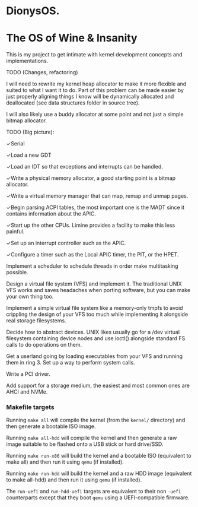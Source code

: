 # DionysOS. 
# The OS of Wine & Insanity 
This is my project to get intimate with kernel development concepts and implementations.

TODO (Changes, refactoring)

I will need to rewrite my kernel heap allocator to make it more flexible and suited to what I want it to do. Part of this problem can be made easier by just properly aligning things I know will be dynamically allocated and deallocated (see data structures folder in source tree).

I will also likely use a buddy allocator at some point and not just a simple bitmap allocator.

TODO (Big picture):

✓Serial

✓Load a new GDT

✓Load an IDT so that exceptions and interrupts can be handled.

✓Write a physical memory allocator, a good starting point is a bitmap allocator.

✓Write a virtual memory manager that can map, remap and unmap pages.

✓Begin parsing ACPI tables, the most important one is the MADT since it contains information about the APIC.

✓Start up the other CPUs. Limine provides a facility to make this less painful.

✓Set up an interrupt controller such as the APIC.

✓Configure a timer such as the Local APIC timer, the PIT, or the HPET.

Implement a scheduler to schedule threads in order make multitasking possible.

Design a virtual file system (VFS) and implement it. The traditional UNIX VFS works and saves headaches when porting software, but you can make your own thing too.

Implement a simple virtual file system like a memory-only tmpfs to avoid crippling the design of your VFS too much while implementing it alongside real storage filesystems.

Decide how to abstract devices. UNIX likes usually go for a /dev virtual filesystem containing device nodes and use ioctl() alongside standard FS calls to do operations on them.

Get a userland going by loading executables from your VFS and running them in ring 3. Set up a way to perform system calls.

Write a PCI driver.

Add support for a storage medium, the easiest and most common ones are AHCI and NVMe.

### Makefile targets

Running `make all` will compile the kernel (from the `kernel/` directory) and then generate a bootable ISO image.

Running `make all-hdd` will compile the kernel and then generate a raw image suitable to be flashed onto a USB stick or hard drive/SSD.

Running `make run-x86` will build the kernel and a bootable ISO (equivalent to make all) and then run it using `qemu` (if installed).

Running `make run-hdd` will build the kernel and a raw HDD image (equivalent to make all-hdd) and then run it using `qemu` (if installed).

The `run-uefi` and `run-hdd-uefi` targets are equivalent to their non `-uefi` counterparts except that they boot `qemu` using a UEFI-compatible firmware.
